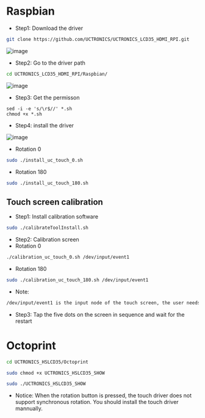 
# Raspbian
- Step1: Download the driver
```bash
git clone https://github.com/UCTRONICS/UCTRONICS_LCD35_HDMI_RPI.git
```
![image](Raspbian/data/1.png)
- Step2: Go to the driver path 
```bash
cd UCTRONICS_LCD35_HDMI_RPI/Raspbian/
```
![image](Raspbian/data/2.png)
- Step3: Get the permisson 
```
sed -i -e 's/\r$//' *.sh
chmod +x *.sh
```
- Step4: install the driver
 
![image](Raspbian/data/3.png)
- Rotation 0
```bash
sudo ./install_uc_touch_0.sh
```
- Rotation 180
```bash
sudo ./install_uc_touch_180.sh
```
## Touch screen calibration

- Step1: Install calibration software
```bash
sudo ./calibrateToolInstall.sh
```

- Step2: Calibration screen
- Rotation 0
```bash
./calibration_uc_touch_0.sh /dev/input/event1
```
- Rotation 180
```bash
sudo ./calibration_uc_touch_180.sh /dev/input/event1
```

- Note: 
```bash
/dev/input/event1 is the input node of the touch screen, the user needs to view his own touch screen input node
```

- Step3: Tap the five dots on the screen in sequence and wait for the restart

# Octoprint
```bash
cd UCTRONICS_HSLCD35/Octoprint
```
```bash
sudo chmod +x UCTRONICS_HSLCD35_SHOW
```
```bash
sudo ./UCTRONICS_HSLCD35_SHOW
```
- Notice: When the rotation button is pressed, the touch driver does not support synchronous rotation.
  You should install the touch driver mannually.